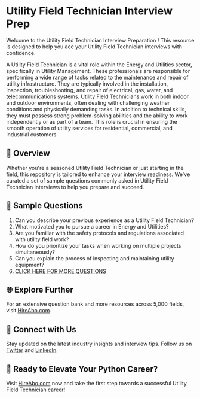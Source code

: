 # Utility Field Technician Interview Prep

Welcome to the Utility Field Technician Interview Preparation ! This resource is designed to help you ace your Utility Field Technician interviews with confidence.

A Utility Field Technician is a vital role within the Energy and Utilities sector, specifically in Utility Management. These professionals are responsible for performing a wide range of tasks related to the maintenance and repair of utility infrastructure. They are typically involved in the installation, inspection, troubleshooting, and repair of electrical, gas, water, and telecommunications systems. Utility Field Technicians work in both indoor and outdoor environments, often dealing with challenging weather conditions and physically demanding tasks. In addition to technical skills, they must possess strong problem-solving abilities and the ability to work independently or as part of a team. This role is crucial in ensuring the smooth operation of utility services for residential, commercial, and industrial customers.

## 🚀 Overview

Whether you're a seasoned Utility Field Technician or just starting in the field, this repository is tailored to enhance your interview readiness. We've curated a set of sample questions commonly asked in Utility Field Technician interviews to help you prepare and succeed.

## 📝 Sample Questions

1. Can you describe your previous experience as a Utility Field Technician?
2. What motivated you to pursue a career in Energy and Utilities?
3. Are you familiar with the safety protocols and regulations associated with utility field work?
4. How do you prioritize your tasks when working on multiple projects simultaneously?
5. Can you explain the process of inspecting and maintaining utility equipment?
6. [CLICK HERE FOR MORE QUESTIONS](https://hireabo.com/job/20_2_14/Utility%20Field%20Technician)

## 🌐 Explore Further

For an extensive question bank and more resources across 5,000 fields, visit [HireAbo.com](https://www.hireabo.com).

## 📱 Connect with Us

Stay updated on the latest industry insights and interview tips. Follow us on [Twitter](https://twitter.com/hireabo) and [LinkedIn](https://www.linkedin.com/in/hire-abo-3609972a8/).

## 🚀 Ready to Elevate Your Python Career?

Visit [HireAbo.com](https://www.hireabo.com) now and take the first step towards a successful Utility Field Technician career!